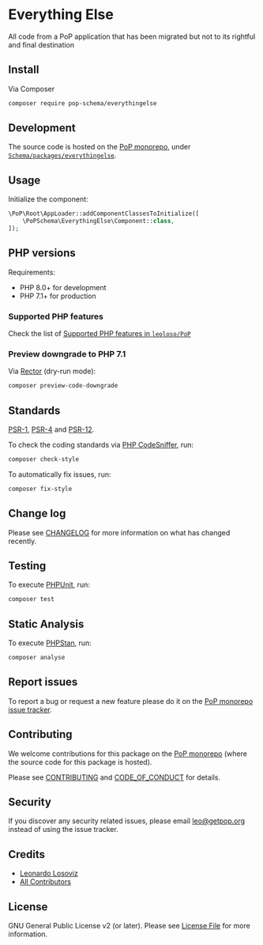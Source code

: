 # Everything Else

<!--
[![Build Status][ico-travis]][link-travis]
[![Quality Score][ico-code-quality]][link-code-quality]
[![Software License][ico-license]](LICENSE.md)
[![Latest Version on Packagist][ico-version]][link-packagist]
[![Coverage Status][ico-scrutinizer]][link-scrutinizer]
[![Total Downloads][ico-downloads]][link-downloads]
-->

All code from a PoP application that has been migrated but not to its rightful and final destination

## Install

Via Composer

``` bash
composer require pop-schema/everythingelse
```

## Development

The source code is hosted on the [PoP monorepo](https://github.com/leoloso/PoP), under [`Schema/packages/everythingelse`](https://github.com/leoloso/PoP/tree/master/layers/Schema/packages/everythingelse).

## Usage

Initialize the component:

``` php
\PoP\Root\AppLoader::addComponentClassesToInitialize([
    \PoPSchema\EverythingElse\Component::class,
]);
```

## PHP versions

Requirements:

- PHP 8.0+ for development
- PHP 7.1+ for production

### Supported PHP features

Check the list of [Supported PHP features in `leoloso/PoP`](https://github.com/leoloso/PoP/blob/master/docs/supported-php-features.md)

### Preview downgrade to PHP 7.1

Via [Rector](https://github.com/rectorphp/rector) (dry-run mode):

```bash
composer preview-code-downgrade
```

## Standards

[PSR-1](https://www.php-fig.org/psr/psr-1), [PSR-4](https://www.php-fig.org/psr/psr-4) and [PSR-12](https://www.php-fig.org/psr/psr-12).

To check the coding standards via [PHP CodeSniffer](https://github.com/squizlabs/PHP_CodeSniffer), run:

``` bash
composer check-style
```

To automatically fix issues, run:

``` bash
composer fix-style
```

## Change log

Please see [CHANGELOG](CHANGELOG.md) for more information on what has changed recently.

## Testing

To execute [PHPUnit](https://phpunit.de/), run:

``` bash
composer test
```

## Static Analysis

To execute [PHPStan](https://github.com/phpstan/phpstan), run:

``` bash
composer analyse
```

## Report issues

To report a bug or request a new feature please do it on the [PoP monorepo issue tracker](https://github.com/leoloso/PoP/issues).

## Contributing

We welcome contributions for this package on the [PoP monorepo](https://github.com/leoloso/PoP) (where the source code for this package is hosted).

Please see [CONTRIBUTING](CONTRIBUTING.md) and [CODE_OF_CONDUCT](CODE_OF_CONDUCT.md) for details.

## Security

If you discover any security related issues, please email leo@getpop.org instead of using the issue tracker.

## Credits

- [Leonardo Losoviz][link-author]
- [All Contributors][link-contributors]

## License

GNU General Public License v2 (or later). Please see [License File](LICENSE.md) for more information.

[ico-version]: https://img.shields.io/packagist/v/pop-schema/everythingelse.svg?style=flat-square
[ico-license]: https://img.shields.io/badge/license-GPLv2-brightgreen.svg?style=flat-square
[ico-travis]: https://img.shields.io/travis/pop-schema/everythingelse/master.svg?style=flat-square
[ico-scrutinizer]: https://img.shields.io/scrutinizer/coverage/g/pop-schema/everythingelse.svg?style=flat-square
[ico-code-quality]: https://img.shields.io/scrutinizer/g/pop-schema/everythingelse.svg?style=flat-square
[ico-downloads]: https://img.shields.io/packagist/dt/pop-schema/everythingelse.svg?style=flat-square

[link-packagist]: https://packagist.org/packages/pop-schema/everythingelse
[link-travis]: https://travis-ci.org/pop-schema/everythingelse
[link-scrutinizer]: https://scrutinizer-ci.com/g/pop-schema/everythingelse/code-structure
[link-code-quality]: https://scrutinizer-ci.com/g/pop-schema/everythingelse
[link-downloads]: https://packagist.org/packages/pop-schema/everythingelse
[link-author]: https://github.com/leoloso
[link-contributors]: ../../../../../../contributors

